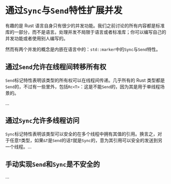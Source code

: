 # 通过`Sync`与`Send`特性扩展并发

有趣的是 Rust 语言自身只有很少的并发功能。我们之前讨论的所有内容都是标准库的一部分，而不是语言。处理并发不局限于语言或者标准库；你可以编写自己的并发功能或者使用别人编写的。

然而有两个并发的概念是内嵌在语言中的：`std::marker`中的`Sync`与`Send`特性。

## 通过`Send`允许在线程间转移所有权

`Send`标记特性表明该类型的所有权可以在线程间传递。几乎所有的 Rust 类型都是`Send`的，不过有一些里外，包括`Rc<T>`：这是不能`Send`的，因为其是用于单线程场景的。

...

## 通过`Sync`允许多线程访问

`Sync`标记特性表明该类型可以安全的在多个线程中拥有其值的引用。换言之，对于任意`T`类型，如果`&T`是`Send`的话`T`就是`Sync`的，意为其引用可以安全的发送到另一个线程。...

## 手动实现`Send`和`Sync`是不安全的

...
